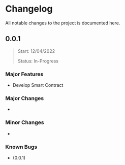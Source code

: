 # Changelog

All notable changes to the project is documented here.

## 0.0.1
> Start: 12/04/2022
>
> Status: In-Progress

### Major Features

- Develop Smart Contract


### Major Changes

- 

### Minor Changes

- 

### Known Bugs

- (0.0.1)